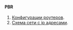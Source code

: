#### PBR
1. [Конфигурации роутеров](configs/).
2. [Схема сети с ip адресами](../../lab/Otus_lab.drawio).

